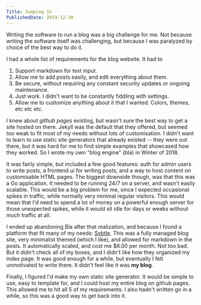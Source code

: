 ```yaml
---
Title: Jumping In
PublishedDate: 2019-12-30
---
```

Writing the software to run a blog was a big challenge for me. Not because writing the software itself was challenging, but because I was paralyzed by choice of the best way to do it.

I had a whole list of requirements for the blog website. It had to

1. Support markdown for text input.
2. Allow me to add posts easily, and edit everything about them.
3. Be secure, without requiring any constant security updates or ongoing maintenance.
4. Just work. I didn't want to be constantly fiddling with settings.
5. Allow me to customize anything about it that I wanted. Colors, themes, etc etc etc.

I knew about *github pages* existing, but wasn't sure the best way to get a site hosted on there. Jekyll was the default that they offered, but seemed too weak to fit most of my needs without lots of customisation. I didn't want to learn to use static site generators that already existed -- they were out there, but it was hard for me to find simple examples that showcased how they worked. So I wrote my own "blog engine" (bla) in Winter of 2018.

It was fairly simple, but included a few good features: auth for admin users to write posts, a frontend ui for writing posts, and a way to host content on customisable HTML pages. The biggest downside though, was that this was a Go application. It needed to be running 24/7 on a server, and wasn't easily scalable. This would be a big problem for me, since I expected occasional spikes in traffic, while normally very minimal regular visitors. This would mean that I'd need to spend a lot of money on a powerful enough server for those unexpected spikes, while it would sit idle for days or weeks without much traffic at all.

I ended up abandoning Bla after that realization, and because I found a platform that fit many of my needs: [Svbtle](https://svbtle.com). This was a fully managed blog site, very minimalist themed (which I like), and allowed for markdown in the posts. It automatically scaled, and cost me $6.00 per month. Not too bad. But it didn't check all of my boxes, and I didn't like how they organized my index page. It was good enough for a while, but eventually I felt unmotivated to write there. It didn't feel like it was **my blog**.

Finally, I figured I'd make my own static site generator. It would be simple to use, easy to template for, and I could host my entire blog on github pages. This allowed me to hit all 5 of my requirements. I also hadn't written go in a while, so this was a good way to get back into it.